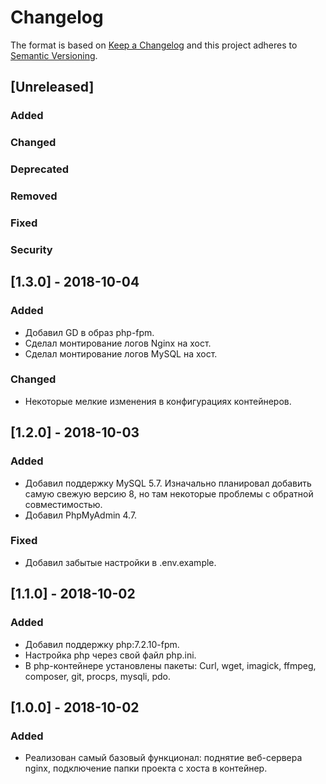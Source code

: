 # Changelog
The format is based on [Keep a Changelog](http://keepachangelog.com/en/1.0.0/)
and this project adheres to [Semantic Versioning](http://semver.org/spec/v2.0.0.html).

## [Unreleased]
### Added
### Changed
### Deprecated
### Removed
### Fixed
### Security


## [1.3.0] - 2018-10-04
### Added
- Добавил GD в образ php-fpm.
- Сделал монтирование логов Nginx на хост.
- Сделал монтирование логов MySQL на хост.
### Changed
- Некоторые мелкие изменения в конфигурациях контейнеров.

## [1.2.0] - 2018-10-03
### Added
- Добавил поддержку MySQL 5.7. Изначально планировал добавить самую свежую версию 8, но там некоторые проблемы с обратной совместимостью.
- Добавил PhpMyAdmin 4.7.
### Fixed
- Добавил забытые настройки в .env.example.

## [1.1.0] - 2018-10-02
### Added
- Добавил поддержку php:7.2.10-fpm.
- Настройка php через свой файл php.ini.
- В php-контейнере установлены пакеты: Curl, wget, imagick, ffmpeg, composer, git, procps, mysqli, pdo.


## [1.0.0] - 2018-10-02
### Added
- Реализован самый базовый функционал: поднятие веб-сервера nginx, подключение папки проекта с хоста в контейнер.

